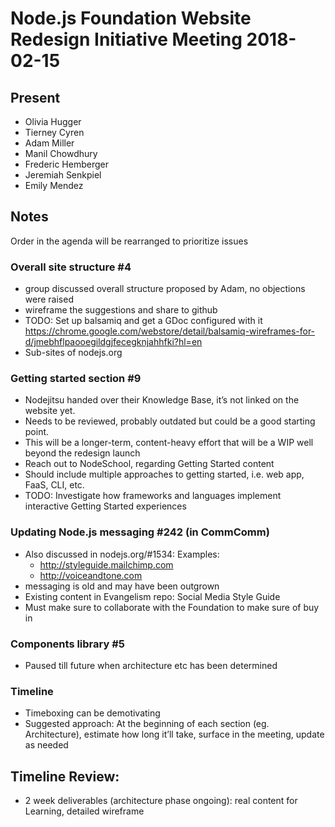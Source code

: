 # Node.js Foundation Website Redesign Initiative Meeting 2018-02-15

## Present
* Olivia Hugger
* Tierney Cyren
* Adam Miller
* Manil Chowdhury
* Frederic Hemberger
* Jeremiah Senkpiel
* Emily Mendez

## Notes
Order in the agenda will be rearranged to prioritize issues

### Overall site structure #4

* group discussed overall structure proposed by Adam, no objections were raised
* wireframe the suggestions and share to github
* TODO: Set up balsamiq and get a GDoc configured with it
https://chrome.google.com/webstore/detail/balsamiq-wireframes-for-d/jmebhflpaooegildgjfecegknjahhfki?hl=en
* Sub-sites of nodejs.org

### Getting started section #9

* Nodejitsu handed over their Knowledge Base, it’s not linked on the website yet.
* Needs to be reviewed, probably outdated but could be a good starting point.
* This will be a longer-term, content-heavy effort that will be a WIP well beyond the redesign launch
* Reach out to NodeSchool, regarding Getting Started content
* Should include multiple approaches to getting started, i.e. web app, FaaS, CLI, etc.
* TODO: Investigate how frameworks and languages implement interactive Getting Started experiences

### Updating Node.js messaging #242 (in CommComm)
* Also discussed in nodejs.org/#1534:
  Examples:
  - http://styleguide.mailchimp.com
  - http://voiceandtone.com
* messaging is old and may have been outgrown
* Existing content in Evangelism repo: Social Media Style Guide
* Must make sure to collaborate with the Foundation to make sure of buy in

### Components library #5
* Paused till future when architecture etc has been determined

### Timeline

* Timeboxing can be demotivating
* Suggested approach: At the beginning of each section (eg. Architecture), estimate how long it’ll take, surface in the meeting, update as needed

## Timeline Review:
* 2 week deliverables (architecture phase ongoing): real content for Learning, detailed wireframe

